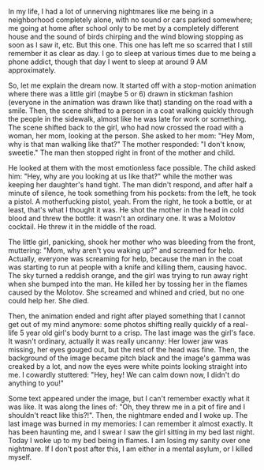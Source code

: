 In my life, I had a lot of unnerving nightmares like me being in a neighborhood completely alone, with no sound or cars parked somewhere; me going at home after school only to be met by a completely different house and the sound of birds chirping and the wind blowing stopping as soon as I saw it, etc. But this one. This one has left me so scarred that I still remember it as clear as day. I go to sleep at various times due to me being a phone addict, though that day I went to sleep at around 9 AM approximately.  
  
So, let me explain the dream now. It started off with a stop-motion animation where there was a little girl (maybe 5 or 6) drawn in stickman fashion (everyone in the animation was drawn like that) standing on the road with a smile. Then, the scene shifted to a person in a coat walking quickly through the people in the sidewalk, almost like he was late for work or something. The scene shifted back to the girl, who had now crossed the road with a woman, her mom, looking at the person. She asked to her mom: "Hey Mom, why is that man walking like that?" The mother responded: "I don't know, sweetie." The man then stopped right in front of the mother and child.  
  
He looked at them with the most emotionless face possible. The child asked him: "Hey, why are you looking at us like that?" while the mother was keeping her daughter's hand tight. The man didn't respond, and after half a minute of silence, he took something from his pockets: from the left, he took a pistol. A motherfucking pistol, yeah. From the right, he took a bottle, or at least, that's what I thought it was. He shot the mother in the head in cold blood and threw the bottle: it wasn't an ordinary one. It was a Molotov cocktail. He threw it in the middle of the road.  
  
The little girl, panicking, shook her mother who was bleeding from the front, muttering: "Mom, why aren't you waking up?" and screamed for help. Actually, everyone was screaming for help, because the man in the coat was starting to run at people with a knife and killing them, causing havoc. The sky turned a reddish orange, and the girl was trying to run away right when she bumped into the man. He killed her by tossing her in the flames caused by the Molotov. She screamed and whined and cried, but no one could help her. She died.  
  
Then, the animation ended and right after played something that I cannot get out of my mind anymore: some photos shifting really quickly of a real-life 5 year old girl's body burnt to a crisp. The last image was the girl's face. It wasn't ordinary, actually it was really uncanny: Her lower jaw was missing, her eyes gouged out, but the rest of the head was fine. Then, the background of the image became pitch black and the image's gamma was creaked by a lot, and now the eyes were white points looking straight into me. I cowardly stuttered: "Hey, hey! We can calm down now, I didn't do anything to you!"  
  
Some text appeared under the image, but I can't remember exactly what it was like. It was along the lines of: "Oh, they threw me in a pit of fire and I shouldn't react like this?!". Then, the nightmare ended and I woke up. The last image was burned in my memories: I can remember it almost exactly. It has been haunting me, and I swear I saw the girl sitting in my bed last night. Today I woke up to my bed being in flames. I am losing my sanity over one nightmare. If I don't post after this, I am either in a mental asylum, or I killed myself.
